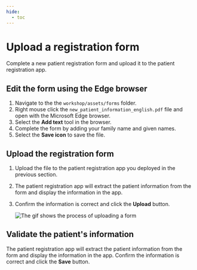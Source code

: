 ```yaml
---
hide:
  - toc
---
```


# Upload a registration form

Complete a new patient registration form and upload it to the patient registration app.

<!-- ## Open the new patient registration form

You can print the document and then fill it out by hand, or you can open the document in a PDF reader and edit the document.

Use the `workshop/assets/forms/new_patient_information_english.pdf` document that matches the language you used to label and train the model in Document Intelligence Studio. -->

<!-- ### Fill out the form by hand

1. Print the form and fill it out by hand.
1. From your mobile device, using the patient registration app, take a picture of the completed form and upload the registration form.
1. The patient registration app will extract the patient information from the form and display the information in the app.
1. Confirm the information is correct and click the **Submit** button. -->

## Edit the form using the Edge browser

1. Navigate to the the `workshop/assets/forms` folder.
1. Right mouse click the `new_patient_information_english.pdf` file and open with the Microsoft Edge browser.
1. Select the **Add text** tool in the browser.
1. Complete the form by adding your family name and given names.
1. Select the **Save icon** to save the file.

## Upload the registration form

1. Upload the file to the patient registration app you deployed in the previous section.
1. The patient registration app will extract the patient information from the form and display the information in the app.
1. Confirm the information is correct and click the **Upload** button.

    ![The gif shows the process of uploading a form](./img/basic-workflow.gif)

## Validate the patient's information

The patient registration app will extract the patient information from the form and display the information in the app. Confirm the information is correct and click the **Save** button.
